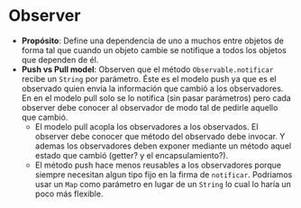 # Observer

- **Propósito**: Define una dependencia de uno a muchos entre objetos de forma tal que cuando un objeto cambie se
  notifique a todos los objetos que dependen de él.
- **Push vs Pull model**: Observen que el método `Observable.notificar` recibe un `String` por parámetro. Éste es el
  modelo push ya que es el observado quien envía la información que cambió a los observadores. En en el modelo pull solo
  se lo notifica (sin pasar parámetros) pero cada observer debe conocer al observador de modo tal de pedirle aquello que
  cambió.
    - El modelo pull acopla los observadores a los observados. El observer debe conocer que método del observado debe
      invocar. Y ademas los observadores deben exponer mediante un método aquel estado que cambió (getter? y el
      encapsulamiento?).
    - El método push hace menos reusables a los observadores porque siempre necesitan algun tipo fijo en la firma
      de `notificar`. Podriamos usar un `Map` como parámetro en lugar de un `String` lo cual lo haría un poco más
      flexible.
